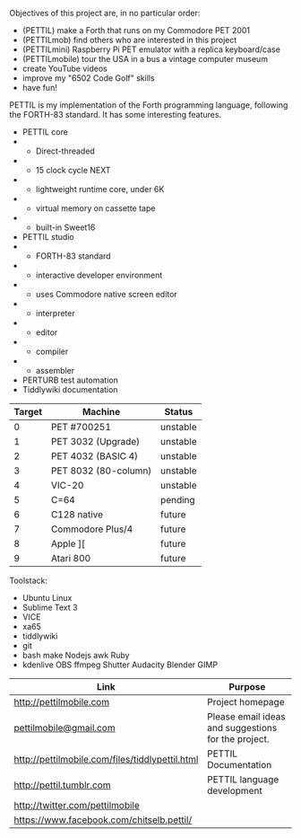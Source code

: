 Objectives of this project are, in no particular order:

* (PETTIL)          make a Forth that runs on my Commodore PET 2001
* (PETTILmob)       find others who are interested in this project 
* (PETTILmini)      Raspberry Pi PET emulator with a replica keyboard/case
* (PETTILmobile)    tour the USA in a bus a vintage computer museum
* create YouTube videos
* improve my "6502 Code Golf" skills
* have fun!

PETTIL is my implementation of the Forth programming language, following the FORTH-83 standard.  It has some interesting features.

* PETTIL core
* * Direct-threaded 
* * 15 clock cycle NEXT
* * lightweight runtime core, under 6K
* * virtual memory on cassette tape
* * built-in Sweet16
* PETTIL studio
* * FORTH-83 standard
* * interactive developer environment
* * uses Commodore native screen editor
* * interpreter
* * editor
* * compiler
* * assembler
* PERTURB test automation
* Tiddlywiki documentation

Target | Machine | Status
------------ | ------------- | ------------
0 | PET #700251 | unstable
1 | PET 3032 (Upgrade) | unstable
2 | PET 4032 (BASIC 4) | unstable
3 | PET 8032 (80-column) | unstable
4 | VIC-20 | unstable
5 | C=64 | pending
6 | C128 native | future
7 | Commodore Plus/4 | future
8 | Apple ][ | future
9 | Atari 800 | future

Toolstack:
* Ubuntu Linux
* Sublime Text 3
* VICE
* xa65
* tiddlywiki
* git
* bash make Nodejs awk Ruby
* kdenlive OBS ffmpeg Shutter Audacity Blender GIMP

Link | Purpose
------------ | -------------
http://pettilmobile.com | Project homepage
pettilmobile@gmail.com | Please email ideas and suggestions for the project.  
http://pettilmobile.com/files/tiddlypettil.html | PETTIL Documentation
http://pettil.tumblr.com | PETTIL language development
http://twitter.com/pettilmobile | 
https://www.facebook.com/chitselb.pettil/ |

